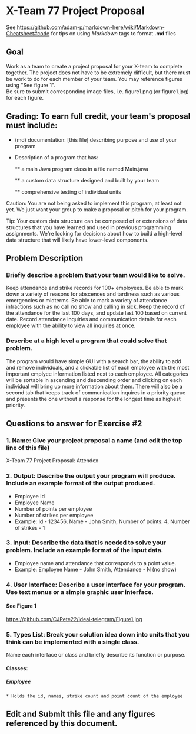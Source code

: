 # X-Team 77 Project Proposal

See https://github.com/adam-p/markdown-here/wiki/Markdown-Cheatsheet#code for tips on using *Markdown* tags to format __.md__ files

## Goal

Work as a team to create a project proposal for your X-team to complete together.
The project does not have to be extremely difficult,
but there must be work to do for each member of your team.
You may reference figures using "See figure 1".  
Be sure to submit corresponding image files, i.e. figure1.png (or figure1.jpg) for each figure.

## Grading: To earn full credit, your team's proposal must include:

* (md) documentation: [this file] describing purpose and use of your program

* Description of a program that has:

  ** a main Java program class in a file named Main.java
  
  ** a custom data structure designed and built by your team
  
  ** comprehensive testing of individual units
  
 Caution: You are not being asked to implement this program, at least not yet. 
 We just want your group to make a proposal or pitch for your program.
 
 Tip: Your custom data structure can be composed of or extensions of data structures that you have learned and used in previous programming assignments.  We're looking for decisions about how to build a high-level data structure that will likely have lower-level components.

## Problem Description

### Briefly describe a problem that your team would like to solve.  
Keep attendance and strike records for 100+ employees. Be able to mark down a variety of reasons for abscences and tardiness such as various emergencies or midterms. Be able to mark a variety of attendance infractions such as no call no show and calling in sick.
Keep the record of the attendance for the last 100 days, and update last 100 based on current date.
Record attendance inquiries and communication details for each employee with the ability to view all inquiries at once.

### Describe at a high level a program that could solve that problem.
The program would have simple GUI with a search bar, the ability to add and remove individuals, and a clickable list of each employee with the most important emplyee information listed next to each employee. All categories will be sortable in ascending and descending order and clicking on each individual will bring up more information about them. There will also be a second tab that keeps track of communication inquires in a priority queue and presents the one without a response for the longest time as highest priority.

## Questions to answer for Exercise #2

### 1. Name: Give your project proposal a name (and edit the top line of this file)
   X-Team 77 Project Proposal: Attendex 

### 2. Output: Describe the output your program will produce.  Include an example format of the output produced.
* Employee Id
* Employee Name
* Number of points per employee
* Number of strikes per employee
* Example: Id - 123456, Name - John Smith, Number of points: 4, Number of strikes - 1
### 3. Input: Describe the data that is needed to solve your problem. Include an example format of the input data.
* Employee name and attendance that corresponds to a point value.
* Example: Employee Name - John Smith, Attendance - N (no show)

### 4. User Interface: Describe a user interface for your program.  Use text menus or a simple graphic user interface.
   #### See Figure 1
https://github.com/CJPete22/ideal-telegram/Figure1.jpg

### 5. Types List: Break your solution idea down into units that you think can be implemented with a single class.
   

Name each interface or class and briefly describe its function or purpose.
#### Classes:
##### Employee 
    * Holds the id, names, strike count and point count of the employee

## Edit and Submit this file and any figures referenced by this document.

